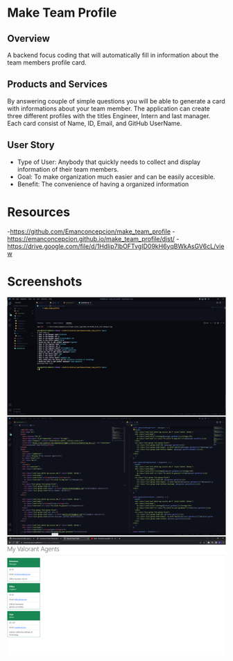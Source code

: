# Make Team Profile

## Overview

A backend focus coding that will automatically fill in information about the team members profile card.

## Products and Services

By answering couple of simple questions you will be able to generate a card with informations about your team member. The application can create three different profiles with the titles Engineer, Intern and last manager. Each card consist of Name, ID, Email, and GitHub UserName.

## User Story

- Type of User: Anybody that quickly needs to collect and display information of their team members.
- Goal: To make organization much easier and can be easily accesible.
- Benefit: The convenience of having a organized information

# Resources

-https://github.com/Emanconcepcion/make_team_profile
-https://emanconcepcion.github.io/make_team_profile/dist/
-https://drive.google.com/file/d/1Hdlip7lbOFTvgID09kH6yqBWkAsGV6cL/view

# Screenshots

![](./images/capture1.PNG)
![](./images/capture2.PNG)
![](./images/capture3.PNG)
